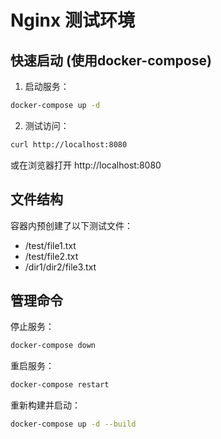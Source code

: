 # Nginx 测试环境

## 快速启动 (使用docker-compose)

1. 启动服务：
```bash
docker-compose up -d
```

2. 测试访问：
```bash
curl http://localhost:8080
```
或在浏览器打开 http://localhost:8080

## 文件结构
容器内预创建了以下测试文件：
- /test/file1.txt
- /test/file2.txt
- /dir1/dir2/file3.txt

## 管理命令

停止服务：
```bash
docker-compose down
```

重启服务：
```bash
docker-compose restart
```

重新构建并启动：
```bash
docker-compose up -d --build
```
